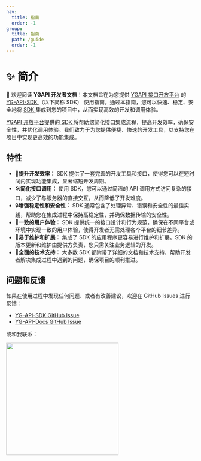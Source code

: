```yaml
---
nav:
  title: 指南
  order: -1
group:
  title: 指南
  path: /guide
  order: -1
---
```


# ✨ 简介

🎉 欢迎阅读 **YGAPI 开发者文档**！本文档旨在为您提供 <a href="https://api.yeguo.icu" target="_blank" rel="noopener noreferrer">YGAPI 接口开放平台</a> 的 <a href="https://github.com/ye-guo/yeguo-api-sdk" target="_blank" rel="noopener noreferrer"> YG-API-SDK </a>（以下简称 SDK） 使用指南。通过本指南，您可以快速、稳定、安全地将 <a href="https://github.com/ye-guo/yeguo-api-sdk" target="_blank" rel="noopener noreferrer"> SDK </a> 集成到您的项目中，从而实现高效的开发和调用体验。

<a href="https://api.yeguo.icu" target="_blank" rel="noopener noreferrer">YGAPI 开放平台</a>提供的<a href="https://github.com/ye-guo/yeguo-api-sdk" target="_blank" rel="noopener noreferrer"> SDK </a>将帮助您简化接口集成流程，提高开发效率，确保安全性，并优化调用体验。我们致力于为您提供便捷、快速的开发工具，以支持您在项目中实现更高效的功能集成。

## 特性

- 🚀**提升开发效率：**
  SDK 提供了一套完善的开发工具和接口，使得您可以在短时间内实现功能集成，显著缩短开发周期。
- 🛠️**简化接口调用：**
  使用 SDK，您可以通过简洁的 API 调用方式访问复杂的接口，减少了与服务器的直接交互，从而降低了开发难度。
- 🔒**增强稳定性和安全性：**
  SDK 通常包含了处理异常、错误和安全性的最佳实践，帮助您在集成过程中保持高稳定性，并确保数据传输的安全性。
- 🌟**一致的用户体验：**
  SDK 提供统一的接口设计和行为规范，确保在不同平台或环境中实现一致的用户体验，使得开发者无需处理各个平台的细节差异。
- 🔄**易于维护和扩展：**
  集成了 SDK 的应用程序更容易进行维护和扩展。SDK 的版本更新和维护由提供方负责，您只需关注业务逻辑的开发。
- 💬**全面的技术支持：**
  大多数 SDK 都附带了详细的文档和技术支持，帮助开发者解决集成过程中遇到的问题，确保项目的顺利推进。

## 问题和反馈

如果在使用过程中发现任何问题、或者有改善建议，欢迎在 GitHub Issues 进行反馈：

- [YG-API-SDK GitHub Issue](https://github.com/ye-guo/yeguo-api-sdk/issues/new/choose)
- [YG-API-Docs GitHub Issue](https://github.com/ye-guo/yeguo-api-docs/issues/new/choose)<br/>

或和我联系：

<div>
  <img data-type="dingtalk" src="https://cdn.jsdelivr.net/gh/ye-guo/Images/images/myWeChat.jpg" width="300" />
</div>
